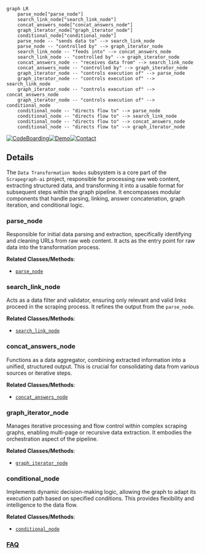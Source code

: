 ```mermaid
graph LR
    parse_node["parse_node"]
    search_link_node["search_link_node"]
    concat_answers_node["concat_answers_node"]
    graph_iterator_node["graph_iterator_node"]
    conditional_node["conditional_node"]
    parse_node -- "sends data to" --> search_link_node
    parse_node -- "controlled by" --> graph_iterator_node
    search_link_node -- "feeds into" --> concat_answers_node
    search_link_node -- "controlled by" --> graph_iterator_node
    concat_answers_node -- "receives data from" --> search_link_node
    concat_answers_node -- "controlled by" --> graph_iterator_node
    graph_iterator_node -- "controls execution of" --> parse_node
    graph_iterator_node -- "controls execution of" --> search_link_node
    graph_iterator_node -- "controls execution of" --> concat_answers_node
    graph_iterator_node -- "controls execution of" --> conditional_node
    conditional_node -- "directs flow to" --> parse_node
    conditional_node -- "directs flow to" --> search_link_node
    conditional_node -- "directs flow to" --> concat_answers_node
    conditional_node -- "directs flow to" --> graph_iterator_node
```

[![CodeBoarding](https://img.shields.io/badge/Generated%20by-CodeBoarding-9cf?style=flat-square)](https://github.com/CodeBoarding/GeneratedOnBoardings)[![Demo](https://img.shields.io/badge/Try%20our-Demo-blue?style=flat-square)](https://www.codeboarding.org/demo)[![Contact](https://img.shields.io/badge/Contact%20us%20-%20contact@codeboarding.org-lightgrey?style=flat-square)](mailto:contact@codeboarding.org)

## Details

The `Data Transformation Nodes` subsystem is a core part of the `Scrapegraph-ai` project, responsible for processing raw web content, extracting structured data, and transforming it into a usable format for subsequent steps within the graph pipeline. It encompasses modular components that handle parsing, linking, answer concatenation, graph iteration, and conditional logic.

### parse_node
Responsible for initial data parsing and extraction, specifically identifying and cleaning URLs from raw web content. It acts as the entry point for raw data into the transformation process.


**Related Classes/Methods**:

- <a href="https://github.com/ScrapeGraphAI/Scrapegraph-ai/blob/main/examples/custom_graph/ollama/custom_graph_ollama.py" target="_blank" rel="noopener noreferrer">`parse_node`</a>


### search_link_node
Acts as a data filter and validator, ensuring only relevant and valid links proceed in the scraping process. It refines the output from the `parse_node`.


**Related Classes/Methods**:

- <a href="https://github.com/ScrapeGraphAI/Scrapegraph-ai/blob/main/scrapegraphai/graphs/search_link_graph.py" target="_blank" rel="noopener noreferrer">`search_link_node`</a>


### concat_answers_node
Functions as a data aggregator, combining extracted information into a unified, structured output. This is crucial for consolidating data from various sources or iterative steps.


**Related Classes/Methods**:

- <a href="https://github.com/ScrapeGraphAI/Scrapegraph-ai/blob/main/scrapegraphai/nodes/concat_answers_node.py" target="_blank" rel="noopener noreferrer">`concat_answers_node`</a>


### graph_iterator_node
Manages iterative processing and flow control within complex scraping graphs, enabling multi-page or recursive data extraction. It embodies the orchestration aspect of the pipeline.


**Related Classes/Methods**:

- <a href="https://github.com/ScrapeGraphAI/Scrapegraph-ai/blob/main/scrapegraphai/graphs/document_scraper_multi_graph.py" target="_blank" rel="noopener noreferrer">`graph_iterator_node`</a>


### conditional_node
Implements dynamic decision-making logic, allowing the graph to adapt its execution path based on specified conditions. This provides flexibility and intelligence to the data flow.


**Related Classes/Methods**:

- <a href="https://github.com/ScrapeGraphAI/Scrapegraph-ai/blob/main/scrapegraphai/graphs/smart_scraper_multi_concat_graph.py" target="_blank" rel="noopener noreferrer">`conditional_node`</a>




### [FAQ](https://github.com/CodeBoarding/GeneratedOnBoardings/tree/main?tab=readme-ov-file#faq)